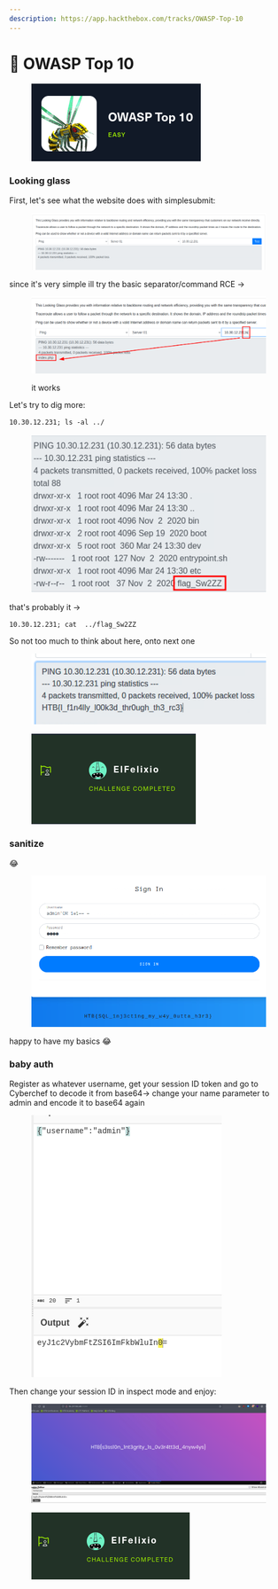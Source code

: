 ```yaml
---
description: https://app.hackthebox.com/tracks/OWASP-Top-10
---
```


# 🐝 OWASP Top 10

<figure><img src="../../../.gitbook/assets/image (21) (1) (1).png" alt=""><figcaption></figcaption></figure>

### Looking glass

First, let's see what the website does with simplesubmit:

<figure><img src="../../../.gitbook/assets/image (22) (1).png" alt=""><figcaption></figcaption></figure>

since it's very simple ill try the basic separator/command RCE ->

<figure><img src="../../../.gitbook/assets/image (23) (1).png" alt=""><figcaption><p>it works</p></figcaption></figure>

Let's try to dig more:

```
10.30.12.231; ls -al ../
```

<figure><img src="../../../.gitbook/assets/image (24) (1).png" alt=""><figcaption></figcaption></figure>

that's probably it ->

```
10.30.12.231; cat  ../flag_Sw2ZZ
```

So not too much to think about here, onto next one&#x20;

<figure><img src="../../../.gitbook/assets/image (25) (1).png" alt=""><figcaption></figcaption></figure>

<figure><img src="../../../.gitbook/assets/image (26) (1).png" alt=""><figcaption></figcaption></figure>

### sanitize

:joy:

<figure><img src="../../../.gitbook/assets/image (27) (1).png" alt=""><figcaption></figcaption></figure>

happy to have my basics :joy:

### baby auth

Register as whatever username, get your session ID token and go to Cyberchef to decode it from base64-> change your name parameter to admin and encode it to base64 again

<figure><img src="../../../.gitbook/assets/image (29) (1).png" alt=""><figcaption></figcaption></figure>

Then change your session ID in inspect mode and enjoy:

<figure><img src="../../../.gitbook/assets/image (28) (1).png" alt=""><figcaption></figcaption></figure>

<figure><img src="../../../.gitbook/assets/image (30) (1).png" alt=""><figcaption></figcaption></figure>
